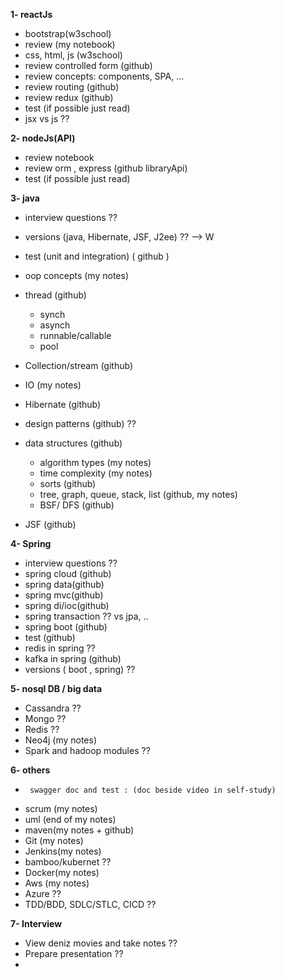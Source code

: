 **1- reactJs**
 - bootstrap(w3school)
 - review (my notebook)
 -	css, html, js (w3school)
 -	review controlled form (github)
 -	review concepts: components, SPA, … 
 -	review routing (github)
 -	review redux (github)
 -	test (if possible just read)
 -	jsx vs js  ??

**2- nodeJs(API)**
 -	review notebook
 -	review orm , express (github libraryApi)
 -	test (if possible just read)

**3- java**
 -	interview questions ??
 -	versions (java, Hibernate, JSF, J2ee) ??   --> W
 -	test (unit and integration) ( github )
 -	oop concepts (my notes)
 - 	thread (github)
    -    synch
    -	 asynch
    -    runnable/callable
    - 	 pool
 -	Collection/stream (github)
 -	IO (my notes)
 -	Hibernate (github)
 -	design patterns (github) ??

 - 	data structures (github)
    -  algorithm types (my notes)
    - 	time complexity (my notes)
    -	sorts (github)
    -	tree, graph, queue, stack, list (github, my notes)
    -	BSF/ DFS (github)
-	JSF (github)

**4- Spring**
-	interview questions ??
-	spring cloud (github)
-	spring data(github)
-	spring mvc(github)
-	spring di/ioc(github)
-	spring transaction ?? vs jpa, ..
-	spring boot (github)
-	test (github)
-	redis in spring ??
-	kafka in spring (github)
-	versions ( boot , spring) ??

**5- nosql DB / big data**
-	Cassandra ??
-	Mongo  ??
-	Redis  ??
-	Neo4j (my notes)
-	Spark and hadoop modules ?? 

**6- others**
 -      swagger doc and test : (doc beside video in self-study)
 -	scrum (my notes)
 -	uml (end of my notes)
 -	maven(my notes + github)
 -	Git (my notes)
 -	Jenkins(my notes)
 -	bamboo/kubernet  ??
 -	Docker(my notes)
 -	Aws (my notes)
 -	Azure ??
 -	TDD/BDD, SDLC/STLC, CICD ??

**7- Interview**
 -	View deniz movies and take notes ??
 -	Prepare presentation ??
 -	
 
